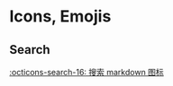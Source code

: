 # Icons, Emojis

## Search

[:octicons-search-16: 搜索 markdown 图标](https://squidfunk.github.io/mkdocs-material/reference/icons-emojis/)
